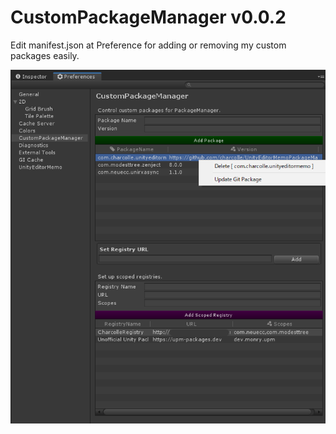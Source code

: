 # CustomPackageManager v0.0.2
Edit manifest.json at Preference for adding or removing my custom packages easily.

![main](custompackagemanager_main.png)
